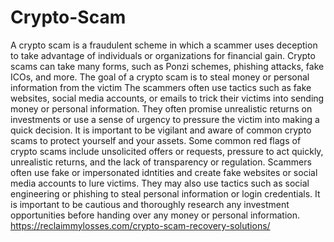 # Crypto-Scam
A crypto scam is a fraudulent scheme in which a scammer uses deception to take advantage of individuals or organizations for financial gain. Crypto scams can take many forms, such as Ponzi schemes, phishing attacks, fake ICOs, and more. The goal of a crypto scam is to steal money or personal information from the victim
The scammers often use tactics such as fake websites, social media accounts, or emails to trick their victims into sending money or personal information. They often promise unrealistic returns on investments or use a sense of urgency to pressure the victim into making a quick decision. It is important to be vigilant and aware of common crypto scams to protect yourself and your assets.
Some common red flags of crypto scams include unsolicited offers or requests, pressure to act quickly, unrealistic returns, and the lack of transparency or regulation. Scammers often use fake or impersonated idntities and create fake websites or social media accounts to lure victims. They may also use tactics such as social engineering or phishing to steal personal information or login credentials. It is important to be cautious and thoroughly research any investment opportunities before handing over any money or personal information.
https://reclaimmylosses.com/crypto-scam-recovery-solutions/
